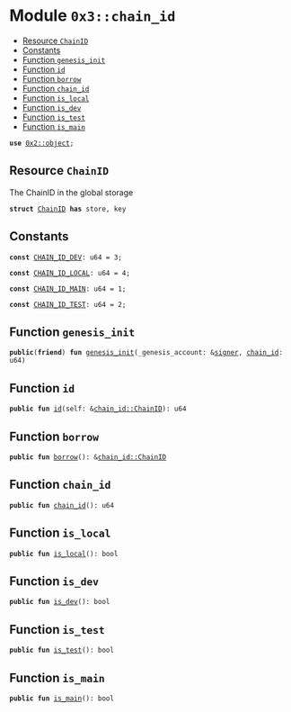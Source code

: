 
<a name="0x3_chain_id"></a>

# Module `0x3::chain_id`



-  [Resource `ChainID`](#0x3_chain_id_ChainID)
-  [Constants](#@Constants_0)
-  [Function `genesis_init`](#0x3_chain_id_genesis_init)
-  [Function `id`](#0x3_chain_id_id)
-  [Function `borrow`](#0x3_chain_id_borrow)
-  [Function `chain_id`](#0x3_chain_id_chain_id)
-  [Function `is_local`](#0x3_chain_id_is_local)
-  [Function `is_dev`](#0x3_chain_id_is_dev)
-  [Function `is_test`](#0x3_chain_id_is_test)
-  [Function `is_main`](#0x3_chain_id_is_main)


<pre><code><b>use</b> <a href="">0x2::object</a>;
</code></pre>



<a name="0x3_chain_id_ChainID"></a>

## Resource `ChainID`

The ChainID in the global storage


<pre><code><b>struct</b> <a href="chain_id.md#0x3_chain_id_ChainID">ChainID</a> <b>has</b> store, key
</code></pre>



<a name="@Constants_0"></a>

## Constants


<a name="0x3_chain_id_CHAIN_ID_DEV"></a>



<pre><code><b>const</b> <a href="chain_id.md#0x3_chain_id_CHAIN_ID_DEV">CHAIN_ID_DEV</a>: u64 = 3;
</code></pre>



<a name="0x3_chain_id_CHAIN_ID_LOCAL"></a>



<pre><code><b>const</b> <a href="chain_id.md#0x3_chain_id_CHAIN_ID_LOCAL">CHAIN_ID_LOCAL</a>: u64 = 4;
</code></pre>



<a name="0x3_chain_id_CHAIN_ID_MAIN"></a>



<pre><code><b>const</b> <a href="chain_id.md#0x3_chain_id_CHAIN_ID_MAIN">CHAIN_ID_MAIN</a>: u64 = 1;
</code></pre>



<a name="0x3_chain_id_CHAIN_ID_TEST"></a>



<pre><code><b>const</b> <a href="chain_id.md#0x3_chain_id_CHAIN_ID_TEST">CHAIN_ID_TEST</a>: u64 = 2;
</code></pre>



<a name="0x3_chain_id_genesis_init"></a>

## Function `genesis_init`



<pre><code><b>public</b>(<b>friend</b>) <b>fun</b> <a href="chain_id.md#0x3_chain_id_genesis_init">genesis_init</a>(_genesis_account: &<a href="">signer</a>, <a href="chain_id.md#0x3_chain_id">chain_id</a>: u64)
</code></pre>



<a name="0x3_chain_id_id"></a>

## Function `id`



<pre><code><b>public</b> <b>fun</b> <a href="chain_id.md#0x3_chain_id_id">id</a>(self: &<a href="chain_id.md#0x3_chain_id_ChainID">chain_id::ChainID</a>): u64
</code></pre>



<a name="0x3_chain_id_borrow"></a>

## Function `borrow`



<pre><code><b>public</b> <b>fun</b> <a href="chain_id.md#0x3_chain_id_borrow">borrow</a>(): &<a href="chain_id.md#0x3_chain_id_ChainID">chain_id::ChainID</a>
</code></pre>



<a name="0x3_chain_id_chain_id"></a>

## Function `chain_id`



<pre><code><b>public</b> <b>fun</b> <a href="chain_id.md#0x3_chain_id">chain_id</a>(): u64
</code></pre>



<a name="0x3_chain_id_is_local"></a>

## Function `is_local`



<pre><code><b>public</b> <b>fun</b> <a href="chain_id.md#0x3_chain_id_is_local">is_local</a>(): bool
</code></pre>



<a name="0x3_chain_id_is_dev"></a>

## Function `is_dev`



<pre><code><b>public</b> <b>fun</b> <a href="chain_id.md#0x3_chain_id_is_dev">is_dev</a>(): bool
</code></pre>



<a name="0x3_chain_id_is_test"></a>

## Function `is_test`



<pre><code><b>public</b> <b>fun</b> <a href="chain_id.md#0x3_chain_id_is_test">is_test</a>(): bool
</code></pre>



<a name="0x3_chain_id_is_main"></a>

## Function `is_main`



<pre><code><b>public</b> <b>fun</b> <a href="chain_id.md#0x3_chain_id_is_main">is_main</a>(): bool
</code></pre>
